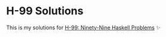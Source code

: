 
# H-99 Solutions

This is my solutions for [H-99: Ninety-Nine Haskell Problems](https://wiki.haskell.org/H-99:_Ninety-Nine_Haskell_Problems) :sparkles:

<!-- ![HaskellwikiLogo](https://wiki.haskell.org/wikistatic/haskellwiki_logo.png) -->
